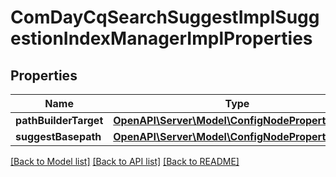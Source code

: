# ComDayCqSearchSuggestImplSuggestionIndexManagerImplProperties

## Properties
Name | Type | Description | Notes
------------ | ------------- | ------------- | -------------
**pathBuilderTarget** | [**OpenAPI\Server\Model\ConfigNodePropertyString**](ConfigNodePropertyString.md) |  | [optional] 
**suggestBasepath** | [**OpenAPI\Server\Model\ConfigNodePropertyString**](ConfigNodePropertyString.md) |  | [optional] 

[[Back to Model list]](../README.md#documentation-for-models) [[Back to API list]](../README.md#documentation-for-api-endpoints) [[Back to README]](../README.md)


